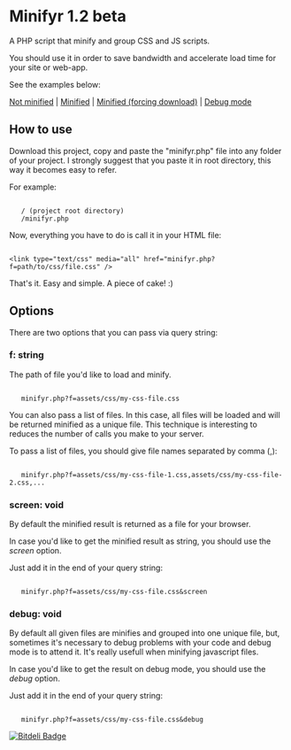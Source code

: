 # Minifyr 1.2 beta

A PHP script that minify and group CSS and JS scripts.

You should use it in order to save bandwidth and accelerate load time for your site or web-app.

See the examples below:

   [Not minified](http://awin.com.br/assets/css/icomoon.css) | 
   [Minified](http://awin.com.br/minifyr.php?f=assets/css/icomoon.css&screen) | 
   [Minified (forcing download)](http://awin.com.br/minifyr.php?f=assets/css/icomoon.css&screen) | 
   [Debug mode](http://awin.com.br/minifyr.php?f=assets/css/icomoon.css&screen&debug)

## How to use

Download this project, copy and paste the "minifyr.php" file into any folder of your project. I strongly 
suggest that you paste it in root directory, this way it becomes easy to refer.

For example:


```

   / (project root directory)
   /minifyr.php

```

Now, everything you have to do is call it in your HTML file:

```

<link type="text/css" media="all" href="minifyr.php?f=path/to/css/file.css" />

```

That's it. Easy and simple. A piece of cake! :)

## Options

There are two options that you can pass via query string:

### f: string

The path of file you'd like to load and minify.


```

   minifyr.php?f=assets/css/my-css-file.css

```

You can also pass a list of files. In this case, all files will be loaded and will be returned minified as a unique file. This technique is interesting to reduces the number of calls you make to your server.

To pass a list of files, you should give file names separated by comma (,):

```

   minifyr.php?f=assets/css/my-css-file-1.css,assets/css/my-css-file-2.css,...

```

### screen: void

By default the minified result is returned as a file for your browser.

In case you'd like to get the minified result as string, you should use the *screen* option.

Just add it in the end of your query string:


```

   minifyr.php?f=assets/css/my-css-file.css&screen

```

### debug: void

By default all given files are minifies and grouped into one unique file, but, sometimes it's necessary to debug problems with your code and debug mode is to attend it. It's really usefull when minifying javascript files.

In case you'd like to get the result on debug mode, you should use the *debug* option.

Just add it in the end of your query string:


```

   minifyr.php?f=assets/css/my-css-file.css&debug

```

[![Bitdeli Badge](https://d2weczhvl823v0.cloudfront.net/rogeriotaques/minifyr/trend.png)](https://bitdeli.com/free "Bitdeli Badge")